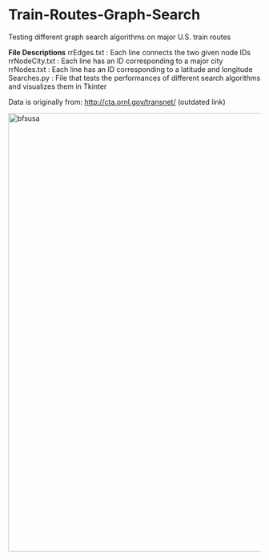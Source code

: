# Train-Routes-Graph-Search
Testing different graph search algorithms on major U.S. train routes

**File Descriptions**
rrEdges.txt : Each line connects the two given node IDs
rrNodeCity.txt : Each line has an ID corresponding to a major city
rrNodes.txt : Each line has an ID corresponding to a latitude and longitude
Searches.py : File that tests the performances of different search algorithms and visualizes them in Tkinter

Data is originally from: http://cta.ornl.gov/transnet/ (outdated link)

<img width="877" alt="bfsusa" src="https://github.com/user-attachments/assets/730ae48f-f8c6-41e4-85a8-d1671f61737c">

